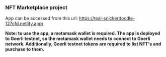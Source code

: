 ### NFT Marketplace project

App can be accessed from this url: https://teal-snickerdoodle-127cfd.netlify.app/

<b>Note: to use the app, a metamask wallet is required. The app is 
deployed to Goerli testnet, so the metamask wallet needs to connect to 
Goerli network. Additionally, Goerli testnet tokens are required to 
list NFT's and purchase to them.</b>

